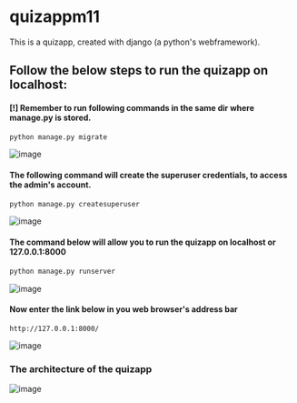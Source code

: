 # quizappm11
This is a quizapp, created with django (a python's webframework).
## Follow the below steps to run the quizapp on localhost:
#### [!] Remember to run following commands in the same dir where manage.py is stored.
```python
python manage.py migrate
```
![image](https://user-images.githubusercontent.com/49155163/130484450-da50db3e-30d4-461a-bfd8-816914a4e6a7.png)

#### The following command will create the superuser credentials, to access the admin's account.
```python
python manage.py createsuperuser
```
![image](https://user-images.githubusercontent.com/49155163/130485115-810e8f20-fb81-47bd-8306-8a451912bde7.png)

#### The command below will allow you to run the quizapp on localhost or 127.0.0.1:8000
```python
python manage.py runserver
```
![image](https://user-images.githubusercontent.com/49155163/130485285-be168da8-0478-43d1-8b32-562518d195af.png)

#### Now enter the link below in you web browser's address bar
```
http://127.0.0.1:8000/
```
![image](https://user-images.githubusercontent.com/49155163/130485917-f8b55bde-27a2-4d82-a7cc-0f53b3bca507.png)

### The architecture of the quizapp
![image](https://user-images.githubusercontent.com/49155163/130487824-d9ef4633-c9ea-4cae-b186-7f60d5991804.png)

